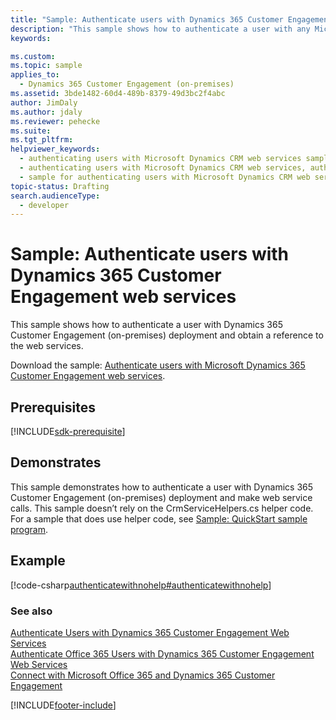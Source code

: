 ```yaml
---
title: "Sample: Authenticate users with Dynamics 365 Customer Engagement web services (Developer Guide for Dynamics 365 Customer Engagement (on-premises))| MicrosoftDocs"
description: "This sample shows how to authenticate a user with any Microsoft Dynamics 365 Customer Engagement deployment and obtain a reference to the web services."
keywords: 

ms.custom: 
ms.topic: sample
applies_to: 
  - Dynamics 365 Customer Engagement (on-premises)
ms.assetid: 3bde1482-60d4-489b-8379-49d3bc2f4abc
author: JimDaly
ms.author: jdaly
ms.reviewer: pehecke
ms.suite: 
ms.tgt_pltfrm: 
helpviewer_keywords: 
  - authenticating users with Microsoft Dynamics CRM web services sample
  - authenticating users with Microsoft Dynamics CRM web services, authentication sample
  - sample for authenticating users with Microsoft Dynamics CRM web services
topic-status: Drafting
search.audienceType: 
  - developer
---
```


# Sample: Authenticate users with Dynamics 365 Customer Engagement web services

This sample shows how to authenticate a user with Dynamics 365 Customer Engagement (on-premises) deployment and obtain a reference to the web services.  
  
 Download the sample: [Authenticate users with Microsoft Dynamics 365 Customer Engagement web services](https://github.com/microsoft/Dynamics365-Apps-Samples/tree/master/samples-from-msdn/AuthenticateWithNoHelp).

## Prerequisites
[!INCLUDE[sdk-prerequisite](../includes/sdk-prerequisite.md)]
  
## Demonstrates  
 This sample demonstrates how to authenticate a user with Dynamics 365 Customer Engagement (on-premises) deployment and make web service calls. This sample doesn’t rely on the CrmServiceHelpers.cs helper code. For a sample that does use helper code, see [Sample: QuickStart sample program](sample-quick-start.md).  
  
## Example  
 [!code-csharp[authenticatewithnohelp#authenticatewithnohelp](../snippets/csharp/CRMV8/authenticatewithnohelp/cs/authenticatewithnohelp.cs#authenticatewithnohelp)]  
  
### See also  
 [Authenticate Users with Dynamics 365 Customer Engagement Web Services](authenticate-users.md)   
 [Authenticate Office 365 Users with Dynamics 365 Customer Engagement Web Services](authenticate-office-365-users-customer-engagement-web-services.md)   
 [Connect with Microsoft Office 365 and Dynamics 365 Customer Engagement](connect-microsoft-office-365.md)


[!INCLUDE[footer-include](../../../includes/footer-banner.md)]
